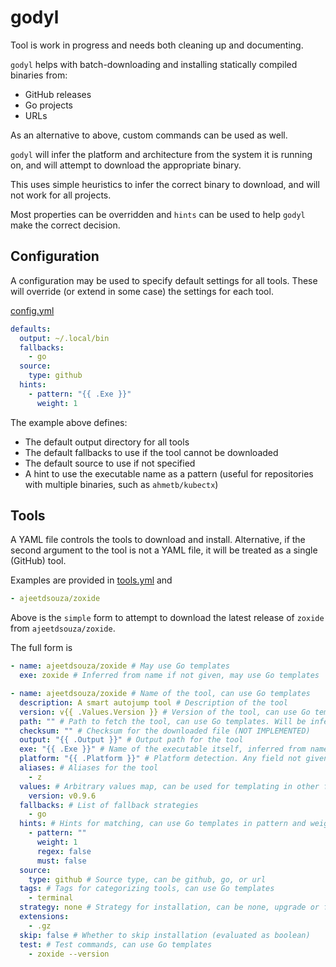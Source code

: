 # godyl

Tool is work in progress and needs both cleaning up and documenting.

`godyl` helps with batch-downloading and installing statically compiled binaries from:

- GitHub releases
- Go projects
- URLs

As an alternative to above, custom commands can be used as well.

`godyl` will infer the platform and architecture from the system it is running on, and will attempt to download the appropriate binary.

This uses simple heuristics to infer the correct binary to download, and will not work for all projects.

Most properties can be overridden and `hints` can be used to help `godyl` make the correct decision.

## Configuration

A configuration may be used to specify default settings for all tools. These will override (or extend in some case) the settings for each tool.

[config.yml](./examples/config.yml)

```yaml
defaults:
  output: ~/.local/bin
  fallbacks:
    - go
  source:
    type: github
  hints:
    - pattern: "{{ .Exe }}"
      weight: 1
```

The example above defines:

- The default output directory for all tools
- The default fallbacks to use if the tool cannot be downloaded
- The default source to use if not specified
- A hint to use the executable name as a pattern (useful for repositories with multiple binaries, such as `ahmetb/kubectx`)

## Tools

A YAML file controls the tools to download and install. Alternative, if the second argument to the tool is not a YAML file, it will be treated as a single (GitHub) tool.

Examples are provided in [tools.yml](./examples/tools.yml) and

```yaml
- ajeetdsouza/zoxide
```

Above is the `simple` form to attempt to download the latest release of `zoxide` from `ajeetdsouza/zoxide`.

The full form is

```yaml
- name: ajeetdsouza/zoxide # May use Go templates
  exe: zoxide # Inferred from name if not given, may use Go templates

- name: ajeetdsouza/zoxide # Name of the tool, can use Go templates
  description: A smart autojump tool # Description of the tool
  version: v{{ .Values.Version }} # Version of the tool, can use Go templates
  path: "" # Path to fetch the tool, can use Go templates. Will be inferred if not given
  checksum: "" # Checksum for the downloaded file (NOT IMPLEMENTED)
  output: "{{ .Output }}" # Output path for the tool
  exe: "{{ .Exe }}" # Name of the executable itself, inferred from name if not given, can use Go templates
  platform: "{{ .Platform }}" # Platform detection. Any field not given will be detected from the system.
  aliases: # Aliases for the tool
    - z
  values: # Arbitrary values map, can be used for templating in other fields
    version: v0.9.6
  fallbacks: # List of fallback strategies
    - go
  hints: # Hints for matching, can use Go templates in pattern and weight fields
    - pattern: ""
      weight: 1
      regex: false
      must: false
  source:
    type: github # Source type, can be github, go, or url
  tags: # Tags for categorizing tools, can use Go templates
    - terminal
  strategy: none # Strategy for installation, can be none, upgrade or force
  extensions:
    - .gz
  skip: false # Whether to skip installation (evaluated as boolean)
  test: # Test commands, can use Go templates
    - zoxide --version
```
